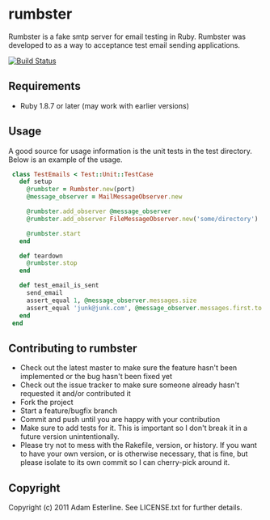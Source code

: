 # rumbster

Rumbster is a fake smtp server for email testing in Ruby.
Rumbster was developed to as a way to acceptance test email sending applications.

[![Build Status](https://secure.travis-ci.org/aesterline/rumbster.png)](http://travis-ci.org/aesterline/rumbster)

## Requirements

* Ruby 1.8.7 or later (may work with earlier versions)

## Usage

A good source for usage information is the unit tests in the 
test directory.   Below is an example of the usage.

```ruby
 class TestEmails < Test::Unit::TestCase
   def setup
     @rumbster = Rumbster.new(port)
     @message_observer = MailMessageObserver.new

     @rumbster.add_observer @message_observer
     @rumbster.add_observer FileMessageObserver.new('some/directory')

     @rumbster.start
   end

   def teardown
     @rumbster.stop
   end

   def test_email_is_sent
     send_email
     assert_equal 1, @message_observer.messages.size
     assert_equal 'junk@junk.com', @message_observer.messages.first.to
   end
 end
```

## Contributing to rumbster

* Check out the latest master to make sure the feature hasn't been implemented or the bug hasn't been fixed yet
* Check out the issue tracker to make sure someone already hasn't requested it and/or contributed it
* Fork the project
* Start a feature/bugfix branch
* Commit and push until you are happy with your contribution
* Make sure to add tests for it. This is important so I don't break it in a future version unintentionally.
* Please try not to mess with the Rakefile, version, or history. If you want to have your own version, or is otherwise necessary, that is fine, but please isolate to its own commit so I can cherry-pick around it.

## Copyright

Copyright (c) 2011 Adam Esterline. See LICENSE.txt for
further details.